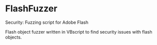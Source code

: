 # FlashFuzzer
Security: Fuzzing script for Adobe Flash

Flash object fuzzer written in VBscript to find security issues with flash objects. 
